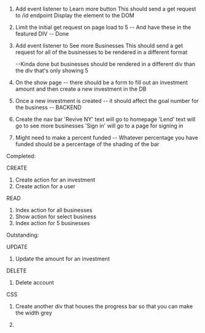 1. Add event listener to Learn more button
    This should send a get request to /id endpoint
    Display the element to the DOM 

2. Limit the initial get request on page load to 5 -- And have these in the featured DIV -- Done 

3. Add event listener to See more Businesses
    This should send a get request for all of the businesses to be rendered in a different format 

    --Kinda done but businesses should be rendered in a different div than the div that's only showing 5 

4. On the show page -- there should be a form to fill out an investment amount and then create a new investment in the DB 

5. Once a new investment is created -- it should affect the goal number for the business  -- BACKEND 

6. Create the nav bar 
    'Revive NY' text will go to homepage
    'Lend' text will go to see more businesses 
    'Sign in' will go to a page for signing in

7. Might need to make a percent funded -- Whatever percentage you have funded should be a percentage of the shading of the bar 


Completed: 

CREATE
1. Create action for an investment
2. Create action for a user

READ
1. Index action for all businesses
2. Show action for select business
3. Index action for 5 businesses 


Outstanding: 

UPDATE
1. Update the amount for an investment 

DELETE 
1. Delete account 


CSS
1. Create another div that houses the progress bar so that you can make the width grey 

2. 


